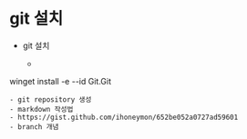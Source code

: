# git 설치
- git 설치
  -   ```shell
winget install -e --id Git.Git
  ```
- git repository 생성
- markdown 작성법
  - https://gist.github.com/ihoneymon/652be052a0727ad59601
- branch 개념
  
